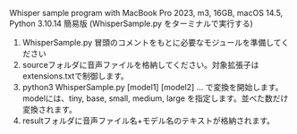 Whisper sample program with MacBook Pro 2023, m3, 16GB, macOS 14.5, Python 3.10.14
簡易版 (WhisperSample.py をターミナルで実行する)
1. WhisperSample.py 冒頭のコメントをもとに必要なモジュールを準備してください
2. sourceフォルダに音声ファイルを格納してください。対象拡張子はextensions.txtで制御します。
3. python3 WhisperSample.py [model1] [model2] ...
   で変換を開始します。modelには、tiny, base, small, medium, large を指定します。並べた数だけ変換されます。
4. resultフォルダに音声ファイル名+モデル名のテキストが格納されます。
